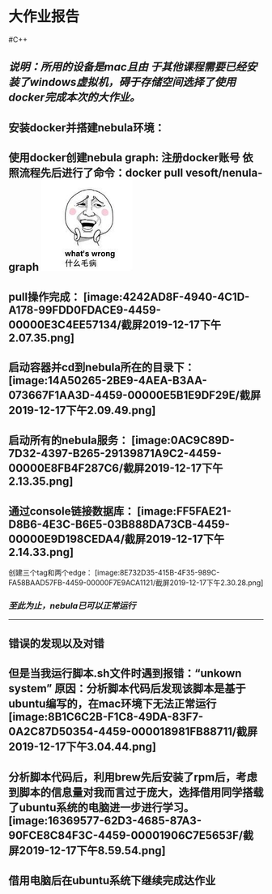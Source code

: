 # 大作业报告
#C++

*说明：所用的设备是mac且由
于其他课程需要已经安装了windows虚拟机，碍于存储空间选择了使用docker完成本次的大作业。*
---
## 安装docker并搭建nebula环境：
使用docker创建nebula graph:
注册docker账号
依照流程先后进行了命令：docker pull vesoft/nenula-graph
![image](https://github.com/AngelSXD/sxd_first_repository/blob/master/images/20160615165142.png)
---
pull操作完成：
[image:4242AD8F-4940-4C1D-A178-99FDD0FDACE9-4459-00000E3C4EE57134/截屏2019-12-17下午2.07.35.png]
---
启动容器并cd到nebula所在的目录下：
[image:14A50265-2BE9-4AEA-B3AA-073667F1AA3D-4459-00000E5B1E9DF29E/截屏2019-12-17下午2.09.49.png]
---
启动所有的nebula服务：
[image:0AC9C89D-7D32-4397-B265-29139871A9C2-4459-00000E8FB4F287C6/截屏2019-12-17下午2.13.35.png]
---
通过console链接数据库：
[image:FF5FAE21-D8B6-4E3C-B6E5-03B888DA73CB-4459-00000E9D198CEDA4/截屏2019-12-17下午2.14.33.png]
---
创建三个tag和两个edge：
[image:8E732D35-415B-4F35-989C-FA58BAAD57FB-4459-00000F7E9ACA1121/截屏2019-12-17下午2.30.28.png]

### *至此为止，nebula已可以正常运行*

---
## 错误的发现以及对错
但是当我运行脚本.sh文件时遇到报错：“unkown system”
原因：分析脚本代码后发现该脚本是基于ubuntu编写的，在mac环境下无法正常运行
[image:8B1C6C2B-F1C8-49DA-83F7-0A2C87D50354-4459-000018981FB88711/截屏2019-12-17下午3.04.44.png]
---
分析脚本代码后，利用brew先后安装了rpm后，考虑到脚本的信息量对我而言过于庞大，选择借用同学搭载了ubuntu系统的电脑进一步进行学习。
[image:16369577-62D3-4685-87A3-90FCE8C84F3C-4459-00001906C7E5653F/截屏2019-12-17下午8.59.54.png]
---
## 借用电脑后在ubuntu系统下继续完成达作业

